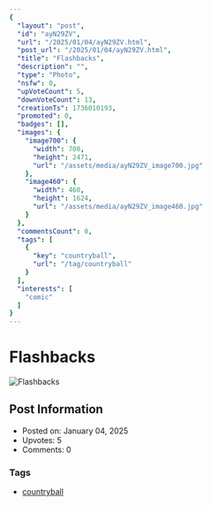 ```yaml
---
{
  "layout": "post",
  "id": "ayN29ZV",
  "url": "/2025/01/04/ayN29ZV.html",
  "post_url": "/2025/01/04/ayN29ZV.html",
  "title": "Flashbacks",
  "description": "",
  "type": "Photo",
  "nsfw": 0,
  "upVoteCount": 5,
  "downVoteCount": 13,
  "creationTs": 1736010193,
  "promoted": 0,
  "badges": [],
  "images": {
    "image700": {
      "width": 700,
      "height": 2471,
      "url": "/assets/media/ayN29ZV_image700.jpg"
    },
    "image460": {
      "width": 460,
      "height": 1624,
      "url": "/assets/media/ayN29ZV_image460.jpg"
    }
  },
  "commentsCount": 0,
  "tags": [
    {
      "key": "countryball",
      "url": "/tag/countryball"
    }
  ],
  "interests": [
    "comic"
  ]
}
---
```


# Flashbacks

![Flashbacks](/assets/media/ayN29ZV_image700.jpg)

## Post Information

- Posted on: January 04, 2025
- Upvotes: 5
- Comments: 0

### Tags

- [countryball](/tag/countryball)
